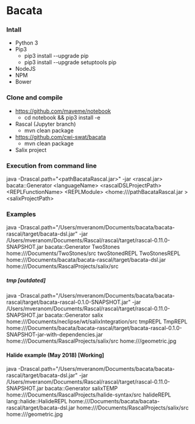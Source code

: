 # Bacata
### Intall
* Python 3 
* Pip3
	* pip3 install --upgrade pip
	* pip3 install --upgrade setuptools pip 
* NodeJS
* NPM
* Bower
 
### Clone and compile
* https://github.com/maveme/notebook
	* cd notebook && pip3 install -e  	
* Rascal (Jupyter branch)
	* mvn clean package
* https://github.com/cwi-swat/bacata
	* mvn clean package
* Salix project


### Execution from command line
java -Drascal.path="\<pathBacataRascal.jar>" -jar \<rascal.jar> bacata::Generator \<languageName> \<rascalDSLProjectPath> \<REPLFunctionName> \<REPLModule> \<home:///pathBacataRascal.jar > \<salixProjectPath>

### Examples
java -Drascal.path="/Users/mveranom/Documents/bacata/bacata-rascal/target/bacata-dsl.jar" -jar /Users/mveranom/Documents/Rascal/rascal/target/rascal-0.11.0-SNAPSHOT.jar bacata::Generator TwoStones home:///Documents/TwoStones/src twoStonedREPL TwoStonesREPL home:///Documents/bacata/bacata-rascal/target/bacata-dsl.jar home:///Documents/RascalProjects/salix/src

##### tmp [outdated]
java -Drascal.path="/Users/mveranom/Documents/bacata/bacata-rascal/target/bacata-rascal-0.1.0-SNAPSHOT.jar" -jar /Users/mveranom/Documents/Rascal/rascal/target/rascal-0.11.0-SNAPSHOT.jar bacata::Generator salix home:///Documents/neclipse/wt/salixIntegration/src tmpREPL TmpREPL home:///Documents/bacata/bacata-rascal/target/bacata-rascal-0.1.0-SNAPSHOT-jar-with-dependencies.jar home:///Documents/RascalProjects/salix/src home:///geometric.jpg

#### Halide example (May 2018) [Working]
java -Drascal.path="/Users/mveranom/Documents/bacata/bacata-rascal/target/bacata-dsl.jar" -jar /Users/mveranom/Documents/Rascal/rascal/target/rascal-0.11.0-SNAPSHOT.jar bacata::Generator salixTEMP home:///Documents/RascalProjects/halide-syntax/src halideREPL lang::halide::HalideREPL home:///Documents/bacata/bacata-rascal/target/bacata-dsl.jar home:///Documents/RascalProjects/salix/src home:///geometric.jpg

